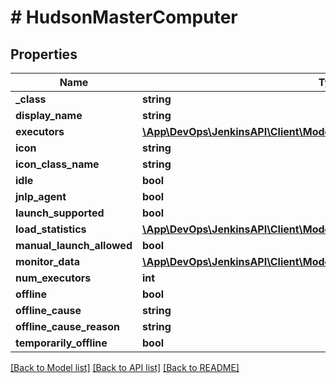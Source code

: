# # HudsonMasterComputer

## Properties

Name | Type | Description | Notes
------------ | ------------- | ------------- | -------------
**_class** | **string** |  | [optional]
**display_name** | **string** |  | [optional]
**executors** | [**\App\DevOps\JenkinsAPI\Client\Model\HudsonMasterComputerexecutors[]**](HudsonMasterComputerexecutors.md) |  | [optional]
**icon** | **string** |  | [optional]
**icon_class_name** | **string** |  | [optional]
**idle** | **bool** |  | [optional]
**jnlp_agent** | **bool** |  | [optional]
**launch_supported** | **bool** |  | [optional]
**load_statistics** | [**\App\DevOps\JenkinsAPI\Client\Model\Label1**](Label1.md) |  | [optional]
**manual_launch_allowed** | **bool** |  | [optional]
**monitor_data** | [**\App\DevOps\JenkinsAPI\Client\Model\HudsonMasterComputermonitorData**](HudsonMasterComputermonitorData.md) |  | [optional]
**num_executors** | **int** |  | [optional]
**offline** | **bool** |  | [optional]
**offline_cause** | **string** |  | [optional]
**offline_cause_reason** | **string** |  | [optional]
**temporarily_offline** | **bool** |  | [optional]

[[Back to Model list]](../../README.md#models) [[Back to API list]](../../README.md#endpoints) [[Back to README]](../../README.md)
